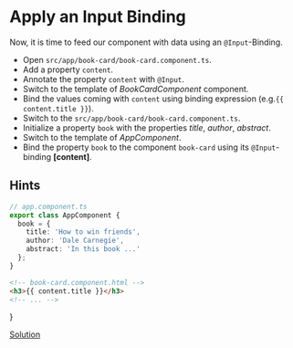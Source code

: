 # Apply an Input Binding
Now, it is time to feed our component with data using an `@Input`-Binding.

- Open `src/app/book-card/book-card.component.ts`.
- Add a property `content`.
- Annotate the property `content` with `@Input`.
- Switch to the template of _BookCardComponent_ component.
- Bind the values coming with `content` using binding expression (e.g.`{{ content.title }}`).
- Switch to the `src/app/book-card/book-card.component.ts`.
- Initialize a property `book` with the properties _title_, _author_, _abstract_.
- Switch to the template of _AppComponent_.
- Bind the property `book` to the component `book-card` using its `@Input`-binding **[content]**.

## Hints

```ts
// app.component.ts
export class AppComponent {
  book = {
    title: 'How to win friends',
    author: 'Dale Carnegie',
    abstract: 'In this book ...'
  };
}
```

```html
<!-- book-card.component.html -->
<h3>{{ content.title }}</h3>
<!-- ... -->
```

}

[Solution](https://stackblitz.com/github/workshops-de/angular-workshop/tree/solve--apply-an-input-binding)

